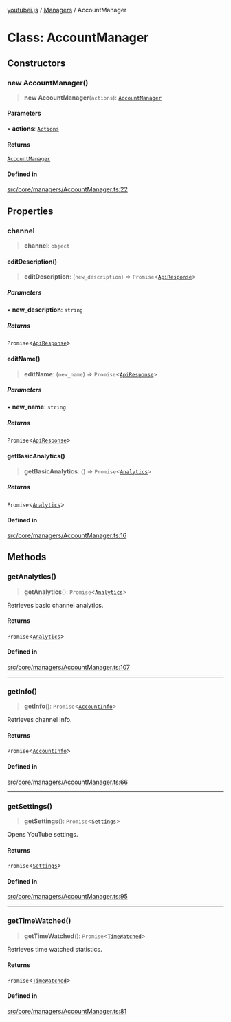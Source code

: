 [youtubei.js](../../../README.md) / [Managers](../README.md) / AccountManager

# Class: AccountManager

## Constructors

### new AccountManager()

> **new AccountManager**(`actions`): [`AccountManager`](AccountManager.md)

#### Parameters

• **actions**: [`Actions`](../../../classes/Actions.md)

#### Returns

[`AccountManager`](AccountManager.md)

#### Defined in

[src/core/managers/AccountManager.ts:22](https://github.com/LuanRT/YouTube.js/blob/eb21af33db708f0355f4fb15881f5d4fabc7b06c/src/core/managers/AccountManager.ts#L22)

## Properties

### channel

> **channel**: `object`

#### editDescription()

> **editDescription**: (`new_description`) => `Promise`\<[`ApiResponse`](../../../interfaces/ApiResponse.md)\>

##### Parameters

• **new\_description**: `string`

##### Returns

`Promise`\<[`ApiResponse`](../../../interfaces/ApiResponse.md)\>

#### editName()

> **editName**: (`new_name`) => `Promise`\<[`ApiResponse`](../../../interfaces/ApiResponse.md)\>

##### Parameters

• **new\_name**: `string`

##### Returns

`Promise`\<[`ApiResponse`](../../../interfaces/ApiResponse.md)\>

#### getBasicAnalytics()

> **getBasicAnalytics**: () => `Promise`\<[`Analytics`](../../YT/classes/Analytics.md)\>

##### Returns

`Promise`\<[`Analytics`](../../YT/classes/Analytics.md)\>

#### Defined in

[src/core/managers/AccountManager.ts:16](https://github.com/LuanRT/YouTube.js/blob/eb21af33db708f0355f4fb15881f5d4fabc7b06c/src/core/managers/AccountManager.ts#L16)

## Methods

### getAnalytics()

> **getAnalytics**(): `Promise`\<[`Analytics`](../../YT/classes/Analytics.md)\>

Retrieves basic channel analytics.

#### Returns

`Promise`\<[`Analytics`](../../YT/classes/Analytics.md)\>

#### Defined in

[src/core/managers/AccountManager.ts:107](https://github.com/LuanRT/YouTube.js/blob/eb21af33db708f0355f4fb15881f5d4fabc7b06c/src/core/managers/AccountManager.ts#L107)

***

### getInfo()

> **getInfo**(): `Promise`\<[`AccountInfo`](../../YT/classes/AccountInfo.md)\>

Retrieves channel info.

#### Returns

`Promise`\<[`AccountInfo`](../../YT/classes/AccountInfo.md)\>

#### Defined in

[src/core/managers/AccountManager.ts:66](https://github.com/LuanRT/YouTube.js/blob/eb21af33db708f0355f4fb15881f5d4fabc7b06c/src/core/managers/AccountManager.ts#L66)

***

### getSettings()

> **getSettings**(): `Promise`\<[`Settings`](../../YT/classes/Settings.md)\>

Opens YouTube settings.

#### Returns

`Promise`\<[`Settings`](../../YT/classes/Settings.md)\>

#### Defined in

[src/core/managers/AccountManager.ts:95](https://github.com/LuanRT/YouTube.js/blob/eb21af33db708f0355f4fb15881f5d4fabc7b06c/src/core/managers/AccountManager.ts#L95)

***

### getTimeWatched()

> **getTimeWatched**(): `Promise`\<[`TimeWatched`](../../YT/classes/TimeWatched.md)\>

Retrieves time watched statistics.

#### Returns

`Promise`\<[`TimeWatched`](../../YT/classes/TimeWatched.md)\>

#### Defined in

[src/core/managers/AccountManager.ts:81](https://github.com/LuanRT/YouTube.js/blob/eb21af33db708f0355f4fb15881f5d4fabc7b06c/src/core/managers/AccountManager.ts#L81)
